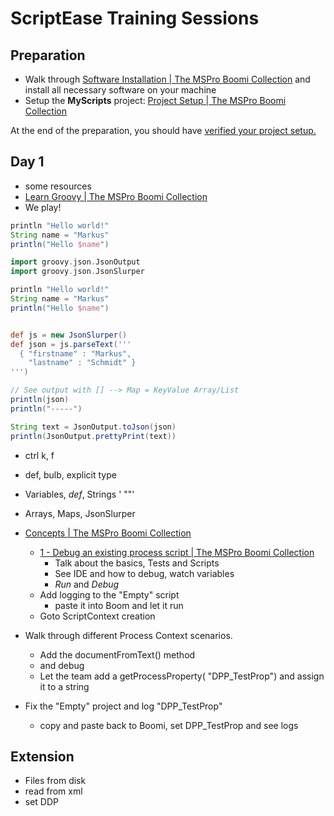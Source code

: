 # ScriptEase Training Sessions

## Preparation

* Walk through [Software Installation | The MSPro Boomi Collection](https://mspro.gitbook.io/the-mspro-boomi-collection/boomi-scriptease/pre-requisites-7deb11c4cf894c33b76456ab85cad596) and install all necessary software on your machine
* Setup the **MyScripts** project: [Project Setup | The MSPro Boomi Collection](https://mspro.gitbook.io/the-mspro-boomi-collection/boomi-scriptease/setup-a-customer-project-a5e8a967b06b4f9d9123b55f72e07145)

At the end of the preparation, you should have [verified your project setup.](https://mspro.gitbook.io/the-mspro-boomi-collection/boomi-scriptease/setup-a-customer-project-a5e8a967b06b4f9d9123b55f72e07145/verify-project-setup)

## Day 1

* some resources 
* [Learn Groovy | The MSPro Boomi Collection](https://mspro.gitbook.io/the-mspro-boomi-collection/boomi-scriptease/knowlede-base/learn-groovy)
* We play!
```groovy
println "Hello world!"
String name = "Markus"
println("Hello $name")
```

```groovy
import groovy.json.JsonOutput
import groovy.json.JsonSlurper

println "Hello world!"
String name = "Markus"
println("Hello $name")


def js = new JsonSlurper()
def json = js.parseText('''
  { "firstname" : "Markus",  
    "lastname" : "Schmidt" }
''')

// See output with [] --> Map = KeyValue Array/List
println(json)
println("-----")

String text = JsonOutput.toJson(json)
println(JsonOutput.prettyPrint(text))
```

  * ctrl k, f
  * def, bulb, explicit type
  * Variables, *def*, Strings ' ""'
  * Arrays, Maps, JsonSlurper

* [Concepts | The MSPro Boomi Collection](https://mspro.gitbook.io/the-mspro-boomi-collection/boomi-scriptease/general)
  * [1 - Debug an existing process script | The MSPro Boomi Collection](https://mspro.gitbook.io/the-mspro-boomi-collection/boomi-scriptease/examples/1-debug-an-existing-process-script)
    * Talk about the basics, Tests and Scripts
    * See IDE and how to debug, watch variables
    * *Run* and *Debug*
  * Add logging to the "Empty" script
    * paste it into Boom and let it run
  * Goto ScriptContext creation
* Walk through different Process Context scenarios.
  * Add the documentFromText() method
  * and debug
  * Let the team add a getProcessProperty( "DPP_TestProp") and assign it to a string
* Fix the "Empty" project and log "DPP_TestProp" 
  * copy and paste back to Boomi, set DPP_TestProp and see logs

## Extension

* Files from disk
* read from xml
* set DDP
